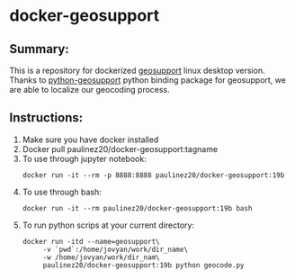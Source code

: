 # docker-geosupport

## Summary: 
This is a repository for dockerized [geosupport](https://www1.nyc.gov/site/planning/data-maps/open-data/dwn-gde-home.page) linux desktop version. 
Thanks to [python-geosupport](https://github.com/ishiland/python-geosupport) python binding package for geosupport, we are able to localize our geocoding process. 

## Instructions: 
1. Make sure you have docker installed 
2. Docker pull paulinez20/docker-geosupport:tagname
3. To use through jupyter notebook: 
    ```
    docker run -it --rm -p 8888:8888 paulinez20/docker-geosupport:19b
    ```
4. To use through bash: 
    ```    
    docker run -it --rm paulinez20/docker-geosupport:19b bash
    ```
5. To run python scrips at your current directory: 
    ```
    docker run -itd --name=geosupport\
         -v `pwd`:/home/jovyan/work/dir_name\
         -w /home/jovyan/work/dir_nam\
         paulinez20/docker-geosupport:19b python geocode.py
    ```